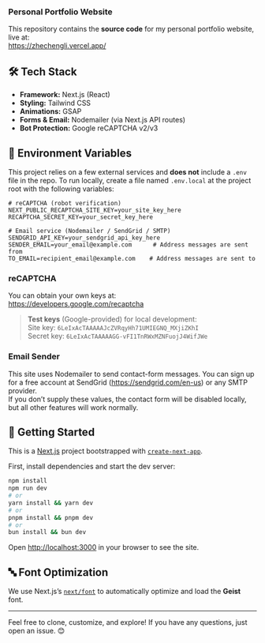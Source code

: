 ### Personal Portfolio Website

This repository contains the **source code** for my personal portfolio website, live at:  
https://zhechengli.vercel.app/

## 🛠️ Tech Stack

- **Framework:** Next.js (React)  
- **Styling:** Tailwind CSS  
- **Animations:** GSAP  
- **Forms & Email:** Nodemailer (via Next.js API routes)  
- **Bot Protection:** Google reCAPTCHA v2/v3  

## 🔐 Environment Variables

This project relies on a few external services and **does not** include a `.env` file in the repo. To run locally, create a file named `.env.local` at the project root with the following variables:

```env
# reCAPTCHA (robot verification)
NEXT_PUBLIC_RECAPTCHA_SITE_KEY=your_site_key_here
RECAPTCHA_SECRET_KEY=your_secret_key_here

# Email service (Nodemailer / SendGrid / SMTP)
SENDGRID_API_KEY=your_sendgrid_api_key_here
SENDER_EMAIL=your_email@example.com      # Address messages are sent from
TO_EMAIL=recipient_email@example.com    # Address messages are sent to
```

### reCAPTCHA

You can obtain your own keys at:  
https://developers.google.com/recaptcha

> **Test keys** (Google-provided) for local development:  
> Site key: `6LeIxAcTAAAAAJcZVRqyHh71UMIEGNQ_MXjiZKhI`  
> Secret key: `6LeIxAcTAAAAAGG-vFI1TnRWxMZNFuojJ4WifJWe`

### Email Sender

This site uses Nodemailer to send contact-form messages. You can sign up for a free account at SendGrid (https://sendgrid.com/en-us) or any SMTP provider.  
If you don’t supply these values, the contact form will be disabled locally, but all other features will work normally.

## 🚀 Getting Started

This is a [Next.js](https://nextjs.org) project bootstrapped with [`create-next-app`](https://github.com/vercel/next.js/tree/canary/packages/create-next-app).

First, install dependencies and start the dev server:

```bash
npm install
npm run dev
# or
yarn install && yarn dev
# or
pnpm install && pnpm dev
# or
bun install && bun dev
```

Open [http://localhost:3000](http://localhost:3000) in your browser to see the site.

## 🔤 Font Optimization

We use Next.js’s [`next/font`](https://nextjs.org/docs/app/building-your-application/optimizing/fonts) to automatically optimize and load the **Geist** font.

---

Feel free to clone, customize, and explore! If you have any questions, just open an issue. 😊
